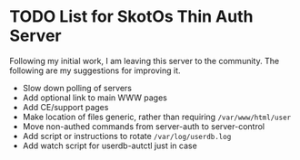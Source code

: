 # TODO List for SkotOs Thin Auth Server

Following my initial work, I am leaving this server to the community. The following are my suggestions for improving it.

* Slow down polling of servers
* Add optional link to main WWW pages
* Add CE/support pages
* Make location of files generic, rather than requiring `/var/www/html/user`
* Move non-authed commands from server-auth to server-control
* Add script or instructions to rotate `/var/log/userdb.log`
* Add watch script for userdb-autctl just in case
